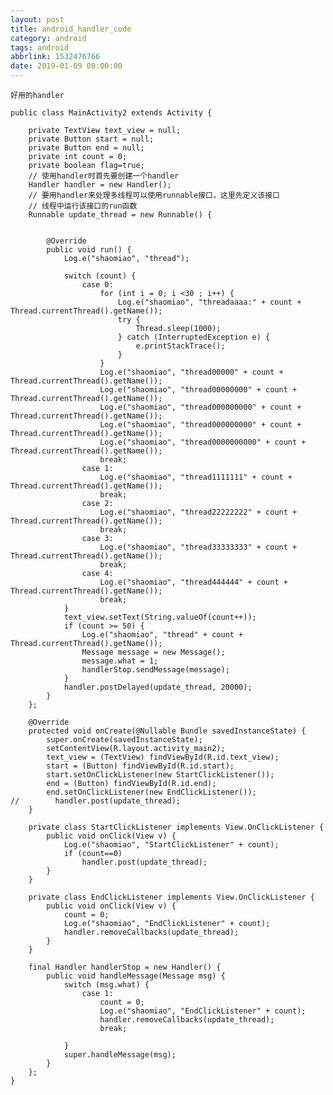 ```yaml
---
layout: post
title: android_handler_code
category: android
tags: android
abbrlink: 1532476766
date: 2019-01-09 00:00:00
---
```


	好用的handler

	public class MainActivity2 extends Activity {

	    private TextView text_view = null;
	    private Button start = null;
	    private Button end = null;
	    private int count = 0;
	    private boolean flag=true;
	    // 使用handler时首先要创建一个handler
	    Handler handler = new Handler();
	    // 要用handler来处理多线程可以使用runnable接口，这里先定义该接口
	    // 线程中运行该接口的run函数
	    Runnable update_thread = new Runnable() {


	        @Override
	        public void run() {
	            Log.e("shaomiao", "thread");

	            switch (count) {
	                case 0:
	                    for (int i = 0; i <30 ; i++) {
	                        Log.e("shaomiao", "threadaaaa:" + count + Thread.currentThread().getName());
	                        try {
	                            Thread.sleep(1000);
	                        } catch (InterruptedException e) {
	                            e.printStackTrace();
	                        }
	                    }
	                    Log.e("shaomiao", "thread00000" + count + Thread.currentThread().getName());
	                    Log.e("shaomiao", "thread00000000" + count + Thread.currentThread().getName());
	                    Log.e("shaomiao", "thread000000000" + count + Thread.currentThread().getName());
	                    Log.e("shaomiao", "thread000000000" + count + Thread.currentThread().getName());
	                    Log.e("shaomiao", "thread0000000000" + count + Thread.currentThread().getName());
	                    break;
	                case 1:
	                    Log.e("shaomiao", "thread1111111" + count + Thread.currentThread().getName());
	                    break;
	                case 2:
	                    Log.e("shaomiao", "thread22222222" + count + Thread.currentThread().getName());
	                    break;
	                case 3:
	                    Log.e("shaomiao", "thread33333333" + count + Thread.currentThread().getName());
	                    break;
	                case 4:
	                    Log.e("shaomiao", "thread444444" + count + Thread.currentThread().getName());
	                    break;
	            }
	            text_view.setText(String.valueOf(count++));
	            if (count >= 50) {
	                Log.e("shaomiao", "thread" + count + Thread.currentThread().getName());
	                Message message = new Message();
	                message.what = 1;
	                handlerStop.sendMessage(message);
	            }
	            handler.postDelayed(update_thread, 20000);
	        }
	    };

	    @Override
	    protected void onCreate(@Nullable Bundle savedInstanceState) {
	        super.onCreate(savedInstanceState);
	        setContentView(R.layout.activity_main2);
	        text_view = (TextView) findViewById(R.id.text_view);
	        start = (Button) findViewById(R.id.start);
	        start.setOnClickListener(new StartClickListener());
	        end = (Button) findViewById(R.id.end);
	        end.setOnClickListener(new EndClickListener());
	//        handler.post(update_thread);
	    }

	    private class StartClickListener implements View.OnClickListener {
	        public void onClick(View v) {
	            Log.e("shaomiao", "StartClickListener" + count);
	            if (count==0)
	                handler.post(update_thread);
	        }
	    }

	    private class EndClickListener implements View.OnClickListener {
	        public void onClick(View v) {
	            count = 0;
	            Log.e("shaomiao", "EndClickListener" + count);
	            handler.removeCallbacks(update_thread);
	        }
	    }

	    final Handler handlerStop = new Handler() {
	        public void handleMessage(Message msg) {
	            switch (msg.what) {
	                case 1:
	                    count = 0;
	                    Log.e("shaomiao", "EndClickListener" + count);
	                    handler.removeCallbacks(update_thread);
	                    break;

	            }
	            super.handleMessage(msg);
	        }
	    };
	}